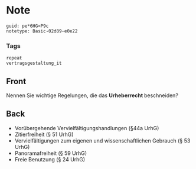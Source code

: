 # Note
```
guid: pe*6HG<P9c
notetype: Basic-02d89-e0e22
```

### Tags
```
repeat
vertragsgestaltung_it
```

## Front
Nennen Sie wichtige Regelungen, die das <b>Urheberrecht </b>beschneiden?

## Back
<ul><li>Vorübergehende Vervielfältigungshandlungen (§44a UrhG)</li><li>Zitierfreiheit (§ 51 UrhG)</li><li>Vervielfältigungen zum eigenen und wissenschaftlichen Gebrauch (§ 53 UrhG)</li><li>Panoramafreiheit (§ 59 UrhG)</li><li>Freie Benutzung (§ 24 UrhG)</li></ul>
